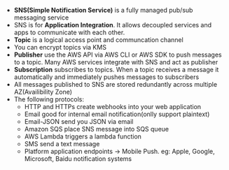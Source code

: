 - **SNS(Simple Notification Service)** is a fully managed pub/sub messaging service
- SNS is for **Application Integration**. It allows decoupled services and apps to communicate with each other.
- **Topic** is a logical access point and communcation channel
- You can encrypt topics via KMS
- **Publisher** use the AWS API via AWS CLI or AWS SDK to push messages to a topic. Many AWS services integrate with SNS and act as publisher
- **Subscription** subscribes to topics. When a topic receives a message it automatically and immediately pushes messages to subscribers
- All messages published to SNS are stored redundantly across multiple AZ(Availibility Zone)
- The following protocols:
  - HTTP and HTTPs create webhooks into your web application
  - Email good for internal email notification(onlly support plaintext)
  - Email-JSON send you JSON via email
  - Amazon SQS place SNS message into SQS queue
  - AWS Lambda triggers a lambda function
  - SMS send a text message
  - Platform application endpoints -> Mobile Push. eg: Apple, Google, Microsoft, Baidu notification systems

